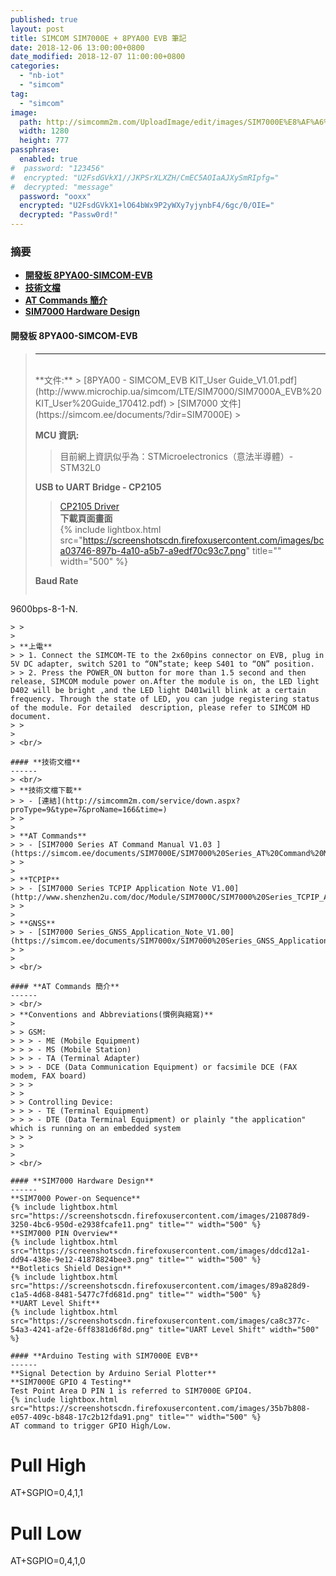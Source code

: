 ```yaml
---
published: true
layout: post
title: SIMCOM SIM7000E + 8PYA00 EVB 筆記
date: 2018-12-06 13:00:00+0800
date_modified: 2018-12-07 11:00:00+0800
categories:
  - "nb-iot"
  - "simcom"
tag:
  - "simcom"
image:
  path: http://simcomm2m.com/UploadImage/edit/images/SIM7000E%E8%AF%A6%E6%83%85.png
  width: 1280
  height: 777
passphrase: 
  enabled: true
#  password: "123456"
#  encrypted: "U2FsdGVkX1//JKPSrXLXZH/CmEC5AOIaAJXySmRIpfg="
#  decrypted: "message"
  password: "ooxx"
  encrypted: "U2FsdGVkX1+lO64bWx9P2yWXy7yjynbF4/6gc/0/OIE="
  decrypted: "Passw0rd!"
---
```


### **摘要**    
- **[開發板 8PYA00-SIMCOM-EVB](#開發板-8pya00-simcom-evb)**    
- **[技術文檔](#技術文檔)**    
- **[AT Commands 簡介](#at-commands-簡介)**    
- **[SIM7000 Hardware Design](#sim7000-hardware-design)**     

#### **開發板 8PYA00-SIMCOM-EVB**
> ------
> <br/>
> **文件:**    
> > [8PYA00 - SIMCOM_EVB KIT_User Guide_V1.01.pdf](http://www.microchip.ua/simcom/LTE/SIM7000/SIM7000A_EVB%20KIT_User%20Guide_170412.pdf)    
> > [SIM7000 文件](https://simcom.ee/documents/?dir=SIM7000E)    
> > 
> 
> **MCU 資訊:**    
> > 目前網上資訊似乎為：STMicroelectronics（意法半導體）- STM32L0     
> > 
> 
> **USB to UART Bridge - CP2105**    
> > [CP2105 Driver](https://www.silabs.com/products/development-tools/software/usb-to-uart-bridge-vcp-drivers)    
> > **下載頁面畫面**    
> > {% include lightbox.html src="https://screenshotscdn.firefoxusercontent.com/images/bca03746-897b-4a10-a5b7-a9edf70c93c7.png" title="" width="500" %}    
> > 
> 
> **Baud Rate**    
> > ```
9600bps-8-1-N.
```    
> > 
> 
> **上電**    
> > 1. Connect the SIMCOM-TE to the 2x60pins connector on EVB, plug in 5V DC adapter, switch S201 to “ON”state; keep S401 to “ON” position.
> > 2. Press the POWER_ON button for more than 1.5 second and then release, SIMCOM module power on.After the module is on, the LED light D402 will be bright ,and the LED light D401will blink at a certain frequency. Through the state of LED, you can judge registering status of the module. For detailed  description, please refer to SIMCOM HD document.    
> > 
> 
> <br/>

#### **技術文檔**
------    
> <br/>
> **技術文檔下載**    
> > - [連結](http://simcomm2m.com/service/down.aspx?proType=9&type=7&proName=166&time=)    
> > 
> 
> **AT Commands**    
> > - [SIM7000 Series AT Command Manual V1.03 ](https://simcom.ee/documents/SIM7000E/SIM7000%20Series_AT%20Command%20Manual_V1.03.pdf)    
> > 
> 
> **TCPIP**    
> > - [SIM7000 Series TCPIP Application Note V1.00](http://www.shenzhen2u.com/doc/Module/SIM7000C/SIM7000%20Series_TCPIP_Application%20Note_V1.00.pdf)    
> >
>
> **GNSS**    
> > - [SIM7000 Series_GNSS_Application_Note_V1.00](https://simcom.ee/documents/SIM7000x/SIM7000%20Series_GNSS_Application%20Note_V1.00.pdf)    
> > 
> 
> <br/>

#### **AT Commands 簡介**
------    
> <br/>
> **Conventions and Abbreviations(慣例與縮寫)**     
>  
> > GSM:    
> > > - ME (Mobile Equipment)
> > > - MS (Mobile Station)
> > > - TA (Terminal Adapter)
> > > - DCE (Data Communication Equipment) or facsimile DCE (FAX modem, FAX board)    
> > > 
> > 
> > Controlling Device:     
> > > - TE (Terminal Equipment)    
> > > - DTE (Data Terminal Equipment) or plainly "the application" which is running on an embedded system    
> > > 
> > 
> 
> <br/>

#### **SIM7000 Hardware Design**    
------    
**SIM7000 Power-on Sequence**    
{% include lightbox.html src="https://screenshotscdn.firefoxusercontent.com/images/210878d9-3250-4bc6-950d-e2938fcafe11.png" title="" width="500" %}    
**SIM7000 PIN Overview**    
{% include lightbox.html src="https://screenshotscdn.firefoxusercontent.com/images/ddcd12a1-dd94-438e-9e12-41878824bee3.png" title="" width="500" %}    
**Botletics Shield Design**    
{% include lightbox.html src="https://screenshotscdn.firefoxusercontent.com/images/89a828d9-c1a5-4d68-8481-5477c7fd681d.png" title="" width="500" %}    
**UART Level Shift**    
{% include lightbox.html src="https://screenshotscdn.firefoxusercontent.com/images/ca8c377c-54a3-4241-af2e-6ff8381d6f8d.png" title="UART Level Shift" width="500" %}    

#### **Arduino Testing with SIM7000E EVB**    
------    
**Signal Detection by Arduino Serial Plotter**    
**SIM7000E GPIO 4 Testing**    
Test Point Area D PIN 1 is referred to SIM7000E GPIO4.    
{% include lightbox.html src="https://screenshotscdn.firefoxusercontent.com/images/35b7b808-e057-409c-b848-17c2b12fda91.png" title="" width="500" %}    
AT command to trigger GPIO High/Low.    
```
# Pull High
AT+SGPIO=0,4,1,1 
# Pull Low
AT+SGPIO=0,4,1,0
```    

